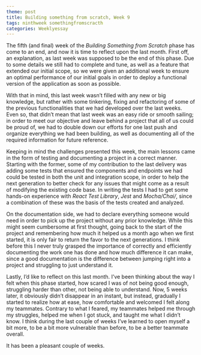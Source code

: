 ```yaml
---
theme: post
title: Building something from scratch, Week 9
tags: ninthweek somethingfromscracth
categories: Weeklyessay
---
```


The fifth (and final) week of the *Building Something from Scratch* phase has come to an end, and now it is time to reflect upon the last month. First off, an explanation, as last week was supposed to be the end of this phase. Due to some details we still had to complete and tune, as well as a feature that extended our initial scope, so we were given an additional week to ensure an optimal performance of our initial goals in order to deploy a functional version of the application as soon as possible. 


With that in mind, this last week wasn’t filled with any new or big knowledge, but rather with some tinkering, fixing and refactoring of some of the previous functionalities that we had developed over the last weeks. Even so, that didn’t mean that last week was an easy ride or smooth sailing; in order to meet our objective and leave behind a project that all of us could be proud of, we had to double down our efforts for one last push and organize everything we had been building, as well as documenting all of the required information for future reference.  


Keeping in mind the challenges presented this week, the main lessons came in the form of testing and documenting a project in a correct manner. Starting with the former, some of my contribution to the last delivery was adding some tests that ensured the components and endpoints we had could be tested in both the unit and integration scope, in order to help the next generation to better check for any issues that might come as a result of modifying the existing code base. In writing the tests I had to get some hands-on experience with *React Test Library*, *Jest* and *Mocha/Chai/*, since a combination of these was the basis of the tests created and analyzed. 


On the documentation side, we had to declare everything someone would need in order to pick up the project without any prior knowledge. While this might seem cumbersome at first thought, going back to the start of the project and remembering how much it helped us a month ago when we first started, it is only fair to return the favor to the next generations. I think before this I never truly grasped the importance of correctly and efficiently documenting the work one has done and how much difference it can make, since a good documentation is the difference between jumping right into a project and struggling to just understand it. 


Lastly, I’d like to reflect on this last month. I’ve been thinking about the way I felt when this phase started, how scared I was of not being good enough, struggling harder than other, not being able to understand. Now, 5 weeks later, it obviously didn’t disappear in an instant, but instead, gradually I started to realize how at ease, how comfortable and welcomed I felt along my teammates. Contrary to what I feared, my teammates helped me through my struggles, helped me when I got stuck, and taught me what I didn’t know. I think during the last couple of weeks I’ve learned to open myself a bit more, to be a bit more vulnerable than before, to be a better teammate overall. 


It has been a pleasant couple of weeks. 
